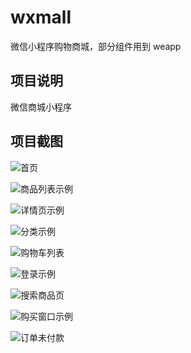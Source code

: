 # wxmall
微信小程序购物商城，部分组件用到 weapp

## 项目说明

微信商城小程序

## 项目截图

![首页](https://blog.candane.top/image/20200511154159.png)

![商品列表示例](https://blog.candane.top/image/20200511153234.png)

![详情页示例](https://blog.candane.top/image/20200511153258.png)

![分类示例](https://blog.candane.top/image/20200511153318.png)

![购物车列表](https://blog.candane.top/image/20200511153420.png)

![登录示例](https://blog.candane.top/image/20200511153327.png)

![搜索商品页](https://blog.candane.top/image/20200511153339.png)

![购买窗口示例](https://blog.candane.top/image/20200511153701.png)

![订单未付款](https://blog.candane.top/image/20200511153445.png)

